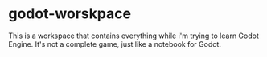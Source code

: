 # godot-worskpace

This is a workspace that contains everything while i'm trying to learn Godot Engine. It's not a complete game, just like a notebook for Godot.
